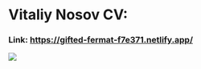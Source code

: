 # Vitaliy Nosov CV:
### Link: https://gifted-fermat-f7e371.netlify.app/

<img src="https://i.ibb.co/rpdN8zc/cv-baner.png">